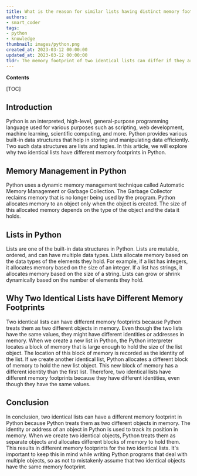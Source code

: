 ```yaml
---
title: What is the reason for similar lists having distinct memory footprints?
authors:
- smart_coder
tags:
- python
- knowledge
thumbnail: images/python.png
created_at: 2023-03-12 00:00:00
updated_at: 2023-03-12 00:00:00
tldr: The memory footprint of two identical lists can differ if they are stored in different locations in memory.
---
```


**Contents**

[TOC]

## Introduction

Python is an interpreted, high-level, general-purpose programming language used for various purposes such as scripting, web development, machine learning, scientific computing, and more. Python provides various built-in data structures that help in storing and manipulating data efficiently. Two such data structures are lists and tuples. In this article, we will explore why two identical lists have different memory footprints in Python.

## Memory Management in Python

Python uses a dynamic memory management technique called Automatic Memory Management or Garbage Collection. The Garbage Collector reclaims memory that is no longer being used by the program. Python allocates memory to an object only when the object is created. The size of this allocated memory depends on the type of the object and the data it holds.

## Lists in Python

Lists are one of the built-in data structures in Python. Lists are mutable, ordered, and can have multiple data types. Lists allocate memory based on the data types of the elements they hold. For example, if a list has integers, it allocates memory based on the size of an integer. If a list has strings, it allocates memory based on the size of a string. Lists can grow or shrink dynamically based on the number of elements they hold.

## Why Two Identical Lists have Different Memory Footprints

Two identical lists can have different memory footprints because Python treats them as two different objects in memory. Even though the two lists have the same values, they might have different identities or addresses in memory. When we create a new list in Python, the Python interpreter locates a block of memory that is large enough to hold the size of the list object. The location of this block of memory is recorded as the identity of the list. If we create another identical list, Python allocates a different block of memory to hold the new list object. This new block of memory has a different identity than the first list. Therefore, two identical lists have different memory footprints because they have different identities, even though they have the same values.

## Conclusion

In conclusion, two identical lists can have a different memory footprint in Python because Python treats them as two different objects in memory. The identity or address of an object in Python is used to track its position in memory. When we create two identical objects, Python treats them as separate objects and allocates different blocks of memory to hold them. This results in different memory footprints for the two identical lists. It's important to keep this in mind while writing Python programs that deal with multiple objects, so as not to mistakenly assume that two identical objects have the same memory footprint.
